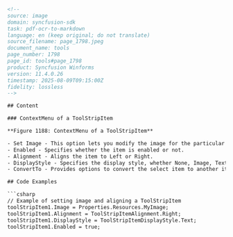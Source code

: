 ```html
<!-- 
source: image
domain: syncfusion-sdk
task: pdf-ocr-to-markdown
language: en (keep original; do not translate)
source_filename: page_1798.jpeg
document_name: tools
page_number: 1798
page_id: tools#page_1798
product: Syncfusion Winforms
version: 11.4.0.26
timestamp: 2025-08-09T09:15:00Z
fidelity: lossless
-->

## Content

### ContextMenu of a ToolStripItem

**Figure 1188: ContextMenu of a ToolStripItem**

- Set Image - This option lets you modify the image for the particular toolstrip item.
- Enabled - Specifies whether the item is enabled or not.
- Alignment - Aligns the item to Left or Right.
- DisplayStyle - Specifies the display style, whether None, Image, Text, or ImageAndText.
- ConvertTo - Provides options to convert the select item to another item.

## Code Examples

```csharp
// Example of setting image and aligning a ToolStripItem
toolStripItem1.Image = Properties.Resources.MyImage;
toolStripItem1.Alignment = ToolStripItemAlignment.Right;
toolStripItem1.DisplayStyle = ToolStripItemDisplayStyle.Text;
toolStripItem1.Enabled = true;
```

<!-- tags: [Winforms, ToolStripItem, ContextMenu, Syncfusion, 11.4.0.26] keywords: [Set Image, Enabled, Alignment, DisplayStyle, ConvertTo, toolStripItem] -->
```